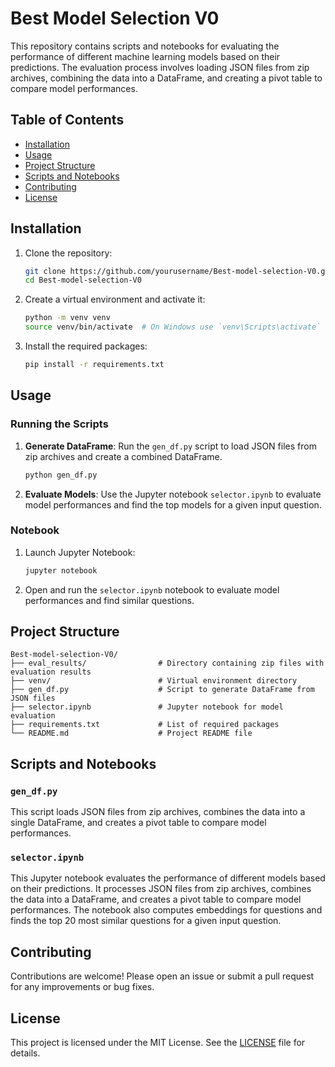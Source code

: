 # Best Model Selection V0

This repository contains scripts and notebooks for evaluating the performance of different machine learning models based on their predictions. The evaluation process involves loading JSON files from zip archives, combining the data into a DataFrame, and creating a pivot table to compare model performances.

## Table of Contents

- [Installation](#installation)
- [Usage](#usage)
- [Project Structure](#project-structure)
- [Scripts and Notebooks](#scripts-and-notebooks)
- [Contributing](#contributing)
- [License](#license)

## Installation

1. Clone the repository:
    ```sh
    git clone https://github.com/yourusername/Best-model-selection-V0.git
    cd Best-model-selection-V0
    ```

2. Create a virtual environment and activate it:
    ```sh
    python -m venv venv
    source venv/bin/activate  # On Windows use `venv\Scripts\activate`
    ```

3. Install the required packages:
    ```sh
    pip install -r requirements.txt
    ```

## Usage

### Running the Scripts

1. **Generate DataFrame**: Run the `gen_df.py` script to load JSON files from zip archives and create a combined DataFrame.
    ```sh
    python gen_df.py
    ```

2. **Evaluate Models**: Use the Jupyter notebook `selector.ipynb` to evaluate model performances and find the top models for a given input question.

### Notebook

1. Launch Jupyter Notebook:
    ```sh
    jupyter notebook
    ```

2. Open and run the `selector.ipynb` notebook to evaluate model performances and find similar questions.

## Project Structure

```
Best-model-selection-V0/
├── eval_results/                # Directory containing zip files with evaluation results
├── venv/                        # Virtual environment directory
├── gen_df.py                    # Script to generate DataFrame from JSON files
├── selector.ipynb               # Jupyter notebook for model evaluation
├── requirements.txt             # List of required packages
└── README.md                    # Project README file
```

## Scripts and Notebooks

### `gen_df.py`

This script loads JSON files from zip archives, combines the data into a single DataFrame, and creates a pivot table to compare model performances.

### `selector.ipynb`

This Jupyter notebook evaluates the performance of different models based on their predictions. It processes JSON files from zip archives, combines the data into a DataFrame, and creates a pivot table to compare model performances. The notebook also computes embeddings for questions and finds the top 20 most similar questions for a given input question.

## Contributing

Contributions are welcome! Please open an issue or submit a pull request for any improvements or bug fixes.

## License

This project is licensed under the MIT License. See the [LICENSE](LICENSE) file for details.